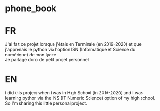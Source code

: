 # phone_book

# FR
J'ai fait ce projet lorsque j'étais en Terminale (en 2019-2020) et que j'apprenais le python via l'option ISN (Informatique et Science du numérique) de mon lycée.
<br />
Je partage donc de petit projet personnel.

# EN

I did this project when I was in High School (in 2019-2020) and I was learning python via the INS (IT Numeric Science) option of my high school.
<br />
So I'm sharing this little personal project.
